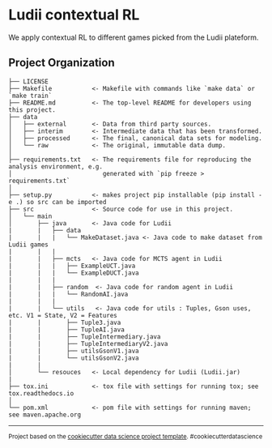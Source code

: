 Ludii contextual RL
==============================

We apply contextual RL to different games picked from the Ludii plateform.

Project Organization
------------

    ├── LICENSE
    ├── Makefile           <- Makefile with commands like `make data` or `make train`
    ├── README.md          <- The top-level README for developers using this project.
    ├── data
    │   ├── external       <- Data from third party sources.
    │   ├── interim        <- Intermediate data that has been transformed.
    │   ├── processed      <- The final, canonical data sets for modeling.
    │   └── raw            <- The original, immutable data dump.
    │
    ├── requirements.txt   <- The requirements file for reproducing the analysis environment, e.g.
    │                         generated with `pip freeze > requirements.txt`
    │
    ├── setup.py           <- makes project pip installable (pip install -e .) so src can be imported
    ├── src                <- Source code for use in this project.
    │   └── main
    │       ├── java       <- Java code for Ludii
    |       |   ├── data
    |       |   |   └── MakeDataset.java <- Java code to make dataset from Ludii games
    |       |   |
    |       |   ├── mcts   <- Java code for MCTS agent in Ludii
    |       |   |   ├── ExampleUCT.java
    |       |   |   └── ExampleDUCT.java
    |       |   |
    |       |   ├── random  <- Java code for random agent in Ludii
    |       |   |   └── RandomAI.java
    |       |   |
    |       |   └── utils   <- Java code for utils : Tuples, Gson uses, etc. V1 = State, V2 = Features
    |       |       ├── Tuple3.java 
    |       |       ├── TupleAI.java 
    |       |       ├── TupleIntermediary.java 
    |       |       ├── TupleIntermediaryV2.java
    |       |       ├── utilsGsonV1.java
    |       |       └── utilsGsonV2.java
    |       |
    │       └── resouces   <- Local dependency for Ludii (Ludii.jar)
    |
    ├── tox.ini            <- tox file with settings for running tox; see tox.readthedocs.io
    │
    └── pom.xml            <- pom file with settings for running maven; see maven.apache.org

--------

<p><small>Project based on the <a target="_blank" href="https://drivendata.github.io/cookiecutter-data-science/">cookiecutter data science project template</a>. #cookiecutterdatascience</small></p>
